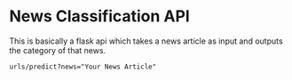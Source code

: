 # News Classification API

This is basically a flask api which takes a news article as input and outputs the category of that news.

`
urls/predict?news="Your News Article"
`

